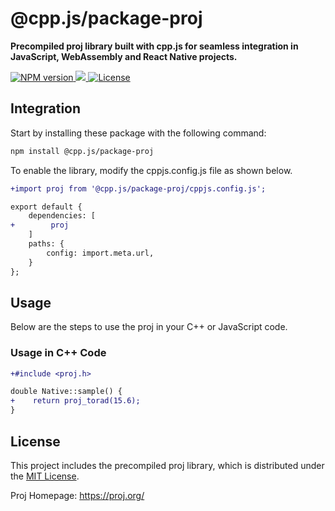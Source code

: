 # @cpp.js/package-proj
**Precompiled proj library built with cpp.js for seamless integration in JavaScript, WebAssembly and React Native projects.**  

<a href="https://www.npmjs.com/package/@cpp.js/package-proj">
    <img alt="NPM version" src="https://img.shields.io/npm/v/@cpp.js/package-proj?style=for-the-badge" />
</a>
<a href="https://github.com/OSGeo/PROJ">
    <img src="https://img.shields.io/badge/dynamic/json?url=https%3A%2F%2Funpkg.com%2F%40cpp.js%2Fpackage-proj%2Fpackage.json&query=%24.nativeVersion&style=for-the-badge&label=PROJ" />
</a>
<a href="https://github.com/OSGeo/PROJ/blob/master/COPYING">
    <img alt="License" src="https://img.shields.io/npm/l/%40cpp.js%2Fpackage-proj?style=for-the-badge" />
</a>

## Integration
Start by installing these package with the following command:

```sh
npm install @cpp.js/package-proj
```

To enable the library, modify the cppjs.config.js file as shown below.
```diff
+import proj from '@cpp.js/package-proj/cppjs.config.js';

export default {
    dependencies: [
+        proj
    ]
    paths: {
        config: import.meta.url,
    }
};
```

## Usage
Below are the steps to use the proj in your C++ or JavaScript code.

### Usage in C++ Code
```diff
+#include <proj.h>

double Native::sample() {
+    return proj_torad(15.6);
}
```

## License
This project includes the precompiled proj library, which is distributed under the [MIT License](https://github.com/OSGeo/PROJ/blob/master/COPYING).

Proj Homepage: <https://proj.org/>
